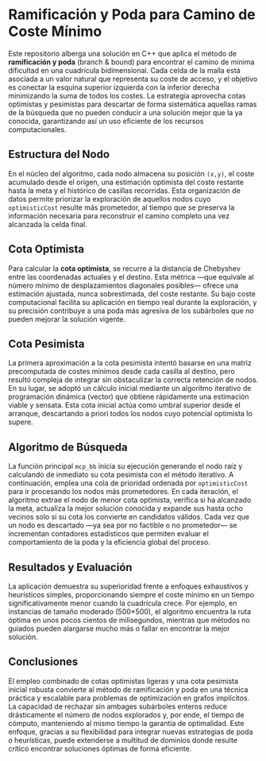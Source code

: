# Ramificación y Poda para Camino de Coste Mínimo

Este repositorio alberga una solución en C++ que aplica el método de **ramificación y poda** (branch & bound) para encontrar el camino de mínima dificultad en una cuadrícula bidimensional. Cada celda de la malla está asociada a un valor natural que representa su coste de acceso, y el objetivo es conectar la esquina superior izquierda con la inferior derecha minimizando la suma de todos los costes. La estrategia aprovecha cotas optimistas y pesimistas para descartar de forma sistemática aquellas ramas de la búsqueda que no pueden conducir a una solución mejor que la ya conocida, garantizando así un uso eficiente de los recursos computacionales.

## Estructura del Nodo

En el núcleo del algoritmo, cada nodo almacena su posición `(x,y)`, el coste acumulado desde el origen, una estimación optimista del coste restante hasta la meta y el histórico de casillas recorridas. Esta organización de datos permite priorizar la exploración de aquellos nodos cuyo `optimisticCost` resulte más prometedor, al tiempo que se preserva la información necesaria para reconstruir el camino completo una vez alcanzada la celda final.

## Cota Optimista

Para calcular la **cota optimista**, se recurre a la distancia de Chebyshev entre las coordenadas actuales y el destino. Esta métrica —que equivale al número mínimo de desplazamientos diagonales posibles— ofrece una estimación ajustada, nunca sobrestimada, del coste restante. Su bajo coste computacional facilita su aplicación en tiempo real durante la exploración, y su precisión contribuye a una poda más agresiva de los subárboles que no pueden mejorar la solución vigente.

## Cota Pesimista

La primera aproximación a la cota pesimista intentó basarse en una matriz precomputada de costes mínimos desde cada casilla al destino, pero resultó compleja de integrar sin obstaculizar la correcta retención de nodos. En su lugar, se adoptó un cálculo inicial mediante un algoritmo iterativo de programación dinámica (vector) que obtiene rápidamente una estimación viable y sensata. Esta cota inicial actúa como umbral superior desde el arranque, descartando a priori todos los nodos cuyo potencial optimista lo supere.

## Algoritmo de Búsqueda

La función principal `mcp_bb` inicia su ejecución generando el nodo raíz y calculando de inmediato su cota pesimista con el método iterativo. A continuación, emplea una cola de prioridad ordenada por `optimisticCost` para ir procesando los nodos más prometedores. En cada iteración, el algoritmo extrae el nodo de menor cota optimista, verifica si ha alcanzado la meta, actualiza la mejor solución conocida y expande sus hasta ocho vecinos solo si su cota los convierte en candidatos válidos. Cada vez que un nodo es descartado —ya sea por no factible o no prometedor— se incrementan contadores estadísticos que permiten evaluar el comportamiento de la poda y la eficiencia global del proceso.

## Resultados y Evaluación

La aplicación demuestra su superioridad frente a enfoques exhaustivos y heurísticos simples, proporcionando siempre el coste mínimo en un tiempo significativamente menor cuando la cuadrícula crece. Por ejemplo, en instancias de tamaño moderado (500×500), el algoritmo encuentra la ruta óptima en unos pocos cientos de milisegundos, mientras que métodos no guiados pueden alargarse mucho más o fallar en encontrar la mejor solución.

## Conclusiones

El empleo combinado de cotas optimistas ligeras y una cota pesimista inicial robusta convierte al método de ramificación y poda en una técnica práctica y escalable para problemas de optimización en grafos implícitos. La capacidad de rechazar sin ambages subárboles enteros reduce drásticamente el número de nodos explorados y, por ende, el tiempo de cómputo, manteniendo al mismo tiempo la garantía de optimalidad. Este enfoque, gracias a su flexibilidad para integrar nuevas estrategias de poda o heurísticas, puede extenderse a multitud de dominios donde resulte crítico encontrar soluciones óptimas de forma eficiente.